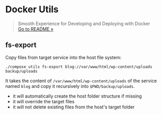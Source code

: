 # Docker Utils
> Smooth Experience for Developing and Deploying with Docker  
> [Go to README &raquo;](../../README.md)



## fs-export

Copy files from target service into the host file system:

```
./compose utils fs-export blog://var/www/html/wp-content/uploads backup/uploads
```

It takes the content of `/var/www/html/wp-content/uploads` of the service named `blog` and copy it recursively into `$PWD/backup/uploads`.

- it will automatically create the host folder structure if missing
- it will override the target files
- it will not delete existing files from the host's target folder